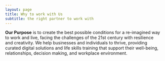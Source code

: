 ```yaml
---
layout: page
title: Why to work with Us
subtitle: the right partner to work with
---
```


**Our Purpose** is to create the best possible conditions for a re-imagined way to work and live, facing the challenges of the 21st century with resilience and creativity. We help businesses and individuals to thrive, providing curated digital solutions and life skills training that support their well-being, relationships, decision making, and workplace environment.
